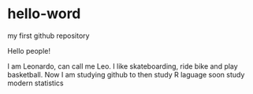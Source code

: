 # hello-word
my first github repository

Hello people!

I am Leonardo, can call me Leo. I like skateboarding, ride bike and play basketball. Now I am studying github to then study R laguage soon study modern statistics
